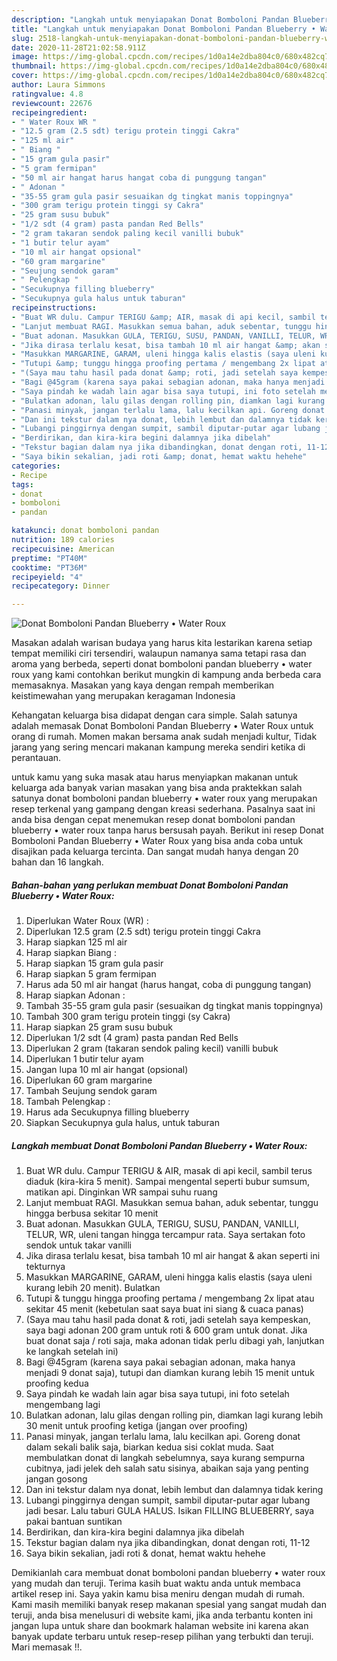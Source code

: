 ```yaml
---
description: "Langkah untuk menyiapakan Donat Bomboloni Pandan Blueberry • Water Roux Favorite"
title: "Langkah untuk menyiapakan Donat Bomboloni Pandan Blueberry • Water Roux Favorite"
slug: 2518-langkah-untuk-menyiapakan-donat-bomboloni-pandan-blueberry-water-roux-favorite
date: 2020-11-28T21:02:58.911Z
image: https://img-global.cpcdn.com/recipes/1d0a14e2dba804c0/680x482cq70/donat-bomboloni-pandan-blueberry-•-water-roux-foto-resep-utama.jpg
thumbnail: https://img-global.cpcdn.com/recipes/1d0a14e2dba804c0/680x482cq70/donat-bomboloni-pandan-blueberry-•-water-roux-foto-resep-utama.jpg
cover: https://img-global.cpcdn.com/recipes/1d0a14e2dba804c0/680x482cq70/donat-bomboloni-pandan-blueberry-•-water-roux-foto-resep-utama.jpg
author: Laura Simmons
ratingvalue: 4.8
reviewcount: 22676
recipeingredient:
- " Water Roux WR "
- "12.5 gram (2.5 sdt) terigu protein tinggi Cakra"
- "125 ml air"
- " Biang "
- "15 gram gula pasir"
- "5 gram fermipan"
- "50 ml air hangat harus hangat coba di punggung tangan"
- " Adonan "
- "35-55 gram gula pasir sesuaikan dg tingkat manis toppingnya"
- "300 gram terigu protein tinggi sy Cakra"
- "25 gram susu bubuk"
- "1/2 sdt (4 gram) pasta pandan Red Bells"
- "2 gram takaran sendok paling kecil vanilli bubuk"
- "1 butir telur ayam"
- "10 ml air hangat opsional"
- "60 gram margarine"
- "Seujung sendok garam"
- " Pelengkap "
- "Secukupnya filling blueberry"
- "Secukupnya gula halus untuk taburan"
recipeinstructions:
- "Buat WR dulu. Campur TERIGU &amp; AIR, masak di api kecil, sambil terus diaduk (kira-kira 5 menit). Sampai mengental seperti bubur sumsum, matikan api. Dinginkan WR sampai suhu ruang"
- "Lanjut membuat RAGI. Masukkan semua bahan, aduk sebentar, tunggu hingga berbusa sekitar 10 menit"
- "Buat adonan. Masukkan GULA, TERIGU, SUSU, PANDAN, VANILLI, TELUR, WR, uleni tangan hingga tercampur rata. Saya sertakan foto sendok untuk takar vanilli"
- "Jika dirasa terlalu kesat, bisa tambah 10 ml air hangat &amp; akan seperti ini tekturnya"
- "Masukkan MARGARINE, GARAM, uleni hingga kalis elastis (saya uleni kurang lebih 20 menit). Bulatkan"
- "Tutupi &amp; tunggu hingga proofing pertama / mengembang 2x lipat atau sekitar 45 menit (kebetulan saat saya buat ini siang &amp; cuaca panas)"
- "(Saya mau tahu hasil pada donat &amp; roti, jadi setelah saya kempeskan, saya bagi adonan 200 gram untuk roti &amp; 600 gram untuk donat. Jika buat donat saja / roti saja, maka adonan tidak perlu dibagi yah, lanjutkan ke langkah setelah ini)"
- "Bagi @45gram (karena saya pakai sebagian adonan, maka hanya menjadi 9 donat saja), tutupi dan diamkan kurang lebih 15 menit untuk proofing kedua"
- "Saya pindah ke wadah lain agar bisa saya tutupi, ini foto setelah mengembang lagi"
- "Bulatkan adonan, lalu gilas dengan rolling pin, diamkan lagi kurang lebih 30 menit untuk proofing ketiga (jangan over proofing)"
- "Panasi minyak, jangan terlalu lama, lalu kecilkan api. Goreng donat dalam sekali balik saja, biarkan kedua sisi coklat muda. Saat membulatkan donat di langkah sebelumnya, saya kurang sempurna cubitnya, jadi jelek deh salah satu sisinya, abaikan saja yang penting jangan gosong"
- "Dan ini tekstur dalam nya donat, lebih lembut dan dalamnya tidak kering"
- "Lubangi pinggirnya dengan sumpit, sambil diputar-putar agar lubang jadi besar. Lalu taburi GULA HALUS. Isikan FILLING BLUEBERRY, saya pakai bantuan suntikan"
- "Berdirikan, dan kira-kira begini dalamnya jika dibelah"
- "Tekstur bagian dalam nya jika dibandingkan, donat dengan roti, 11-12"
- "Saya bikin sekalian, jadi roti &amp; donat, hemat waktu hehehe"
categories:
- Recipe
tags:
- donat
- bomboloni
- pandan

katakunci: donat bomboloni pandan 
nutrition: 189 calories
recipecuisine: American
preptime: "PT40M"
cooktime: "PT36M"
recipeyield: "4"
recipecategory: Dinner

---
```



![Donat Bomboloni Pandan Blueberry • Water Roux](https://img-global.cpcdn.com/recipes/1d0a14e2dba804c0/680x482cq70/donat-bomboloni-pandan-blueberry-•-water-roux-foto-resep-utama.jpg)

Masakan adalah warisan budaya yang harus kita lestarikan karena setiap tempat memiliki ciri tersendiri, walaupun namanya sama tetapi rasa dan aroma yang berbeda, seperti donat bomboloni pandan blueberry • water roux yang kami contohkan berikut mungkin di kampung anda berbeda cara memasaknya. Masakan yang kaya dengan rempah memberikan keistimewahan yang merupakan keragaman Indonesia



Kehangatan keluarga bisa didapat dengan cara simple. Salah satunya adalah memasak Donat Bomboloni Pandan Blueberry • Water Roux untuk orang di rumah. Momen makan bersama anak sudah menjadi kultur, Tidak jarang yang sering mencari makanan kampung mereka sendiri ketika di perantauan.

untuk kamu yang suka masak atau harus menyiapkan makanan untuk keluarga ada banyak varian masakan yang bisa anda praktekkan salah satunya donat bomboloni pandan blueberry • water roux yang merupakan resep terkenal yang gampang dengan kreasi sederhana. Pasalnya saat ini anda bisa dengan cepat menemukan resep donat bomboloni pandan blueberry • water roux tanpa harus bersusah payah.
Berikut ini resep Donat Bomboloni Pandan Blueberry • Water Roux yang bisa anda coba untuk disajikan pada keluarga tercinta. Dan sangat mudah hanya dengan 20 bahan dan 16 langkah.


<!--inarticleads1-->

##### Bahan-bahan yang perlukan membuat Donat Bomboloni Pandan Blueberry • Water Roux:

1. Diperlukan  Water Roux (WR) :
1. Diperlukan 12.5 gram (2.5 sdt) terigu protein tinggi Cakra
1. Harap siapkan 125 ml air
1. Harap siapkan  Biang :
1. Harap siapkan 15 gram gula pasir
1. Harap siapkan 5 gram fermipan
1. Harus ada 50 ml air hangat (harus hangat, coba di punggung tangan)
1. Harap siapkan  Adonan :
1. Tambah 35-55 gram gula pasir (sesuaikan dg tingkat manis toppingnya)
1. Tambah 300 gram terigu protein tinggi (sy Cakra)
1. Harap siapkan 25 gram susu bubuk
1. Diperlukan 1/2 sdt (4 gram) pasta pandan Red Bells
1. Diperlukan 2 gram (takaran sendok paling kecil) vanilli bubuk
1. Diperlukan 1 butir telur ayam
1. Jangan lupa 10 ml air hangat (opsional)
1. Diperlukan 60 gram margarine
1. Tambah Seujung sendok garam
1. Tambah  Pelengkap :
1. Harus ada Secukupnya filling blueberry
1. Siapkan Secukupnya gula halus, untuk taburan




<!--inarticleads2-->

##### Langkah membuat  Donat Bomboloni Pandan Blueberry • Water Roux:

1. Buat WR dulu. Campur TERIGU &amp; AIR, masak di api kecil, sambil terus diaduk (kira-kira 5 menit). Sampai mengental seperti bubur sumsum, matikan api. Dinginkan WR sampai suhu ruang
1. Lanjut membuat RAGI. Masukkan semua bahan, aduk sebentar, tunggu hingga berbusa sekitar 10 menit
1. Buat adonan. Masukkan GULA, TERIGU, SUSU, PANDAN, VANILLI, TELUR, WR, uleni tangan hingga tercampur rata. Saya sertakan foto sendok untuk takar vanilli
1. Jika dirasa terlalu kesat, bisa tambah 10 ml air hangat &amp; akan seperti ini tekturnya
1. Masukkan MARGARINE, GARAM, uleni hingga kalis elastis (saya uleni kurang lebih 20 menit). Bulatkan
1. Tutupi &amp; tunggu hingga proofing pertama / mengembang 2x lipat atau sekitar 45 menit (kebetulan saat saya buat ini siang &amp; cuaca panas)
1. (Saya mau tahu hasil pada donat &amp; roti, jadi setelah saya kempeskan, saya bagi adonan 200 gram untuk roti &amp; 600 gram untuk donat. Jika buat donat saja / roti saja, maka adonan tidak perlu dibagi yah, lanjutkan ke langkah setelah ini)
1. Bagi @45gram (karena saya pakai sebagian adonan, maka hanya menjadi 9 donat saja), tutupi dan diamkan kurang lebih 15 menit untuk proofing kedua
1. Saya pindah ke wadah lain agar bisa saya tutupi, ini foto setelah mengembang lagi
1. Bulatkan adonan, lalu gilas dengan rolling pin, diamkan lagi kurang lebih 30 menit untuk proofing ketiga (jangan over proofing)
1. Panasi minyak, jangan terlalu lama, lalu kecilkan api. Goreng donat dalam sekali balik saja, biarkan kedua sisi coklat muda. Saat membulatkan donat di langkah sebelumnya, saya kurang sempurna cubitnya, jadi jelek deh salah satu sisinya, abaikan saja yang penting jangan gosong
1. Dan ini tekstur dalam nya donat, lebih lembut dan dalamnya tidak kering
1. Lubangi pinggirnya dengan sumpit, sambil diputar-putar agar lubang jadi besar. Lalu taburi GULA HALUS. Isikan FILLING BLUEBERRY, saya pakai bantuan suntikan
1. Berdirikan, dan kira-kira begini dalamnya jika dibelah
1. Tekstur bagian dalam nya jika dibandingkan, donat dengan roti, 11-12
1. Saya bikin sekalian, jadi roti &amp; donat, hemat waktu hehehe




Demikianlah cara membuat donat bomboloni pandan blueberry • water roux yang mudah dan teruji. Terima kasih buat waktu anda untuk membaca artikel resep ini. Saya yakin kamu bisa meniru dengan mudah di rumah. Kami masih memiliki banyak resep makanan spesial yang sangat mudah dan teruji, anda bisa menelusuri di website kami, jika anda terbantu konten ini jangan lupa untuk share dan bookmark halaman website ini karena akan banyak update terbaru untuk resep-resep pilihan yang terbukti dan teruji. Mari memasak !!. 

